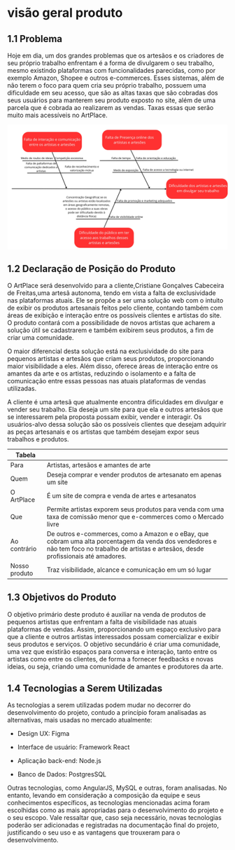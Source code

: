 # visão geral produto

## 1.1 Problema

Hoje em dia, um dos grandes problemas que os artesãos e os criadores de seu próprio trabalho enfrentam é a forma de divulgarem o seu trabalho, mesmo existindo plataformas com funcionalidades parecidas, como por exemplo Amazon, Shopee e outros e-commerces. Esses sistemas, além de não terem o foco para quem cria seu próprio trabalho, possuem uma dificuldade em seu acesso, que são as altas taxas que são cobradas dos seus usuários para manterem seu produto exposto no site, além de uma parcela que é cobrada ao realizarem as vendas. Taxas essas que serão muito mais acessíveis no ArtPlace.

![Image title](assets/Ishikawaa.jpg)

## 1.2 Declaração de Posição do Produto

O ArtPlace será desenvolvido para a cliente,Cristiane Gonçalves Cabeceira de Freitas,uma artesã  autonoma, tendo em vista a falta de exclusividade nas plataformas atuais. Ele se propõe a ser uma solução web com o intuito de exibir os produtos artesanais feitos pelo cliente, contando também com áreas de exibição e interação entre os possíveis clientes e artistas do site. O produto contará com a possibilidade de novos artistas que acharem a solução útil se cadastrarem e também exibirem seus produtos, a fim de criar uma comunidade.

 O maior diferencial desta solução está na exclusividade do site para pequenos artistas e artesãos que criam seus produtos, proporcionando maior visibilidade a eles. Além disso, oferece áreas de interação entre os amantes da arte e os artistas, reduzindo o isolamento e a falta de comunicação entre essas pessoas nas atuais plataformas de vendas utilizadas. 

A cliente é uma artesã que atualmente encontra dificuldades em divulgar e vender seu trabalho. Ela deseja um site para que ela e outros artesãos que se interessarem pela proposta possam exibir, vender e interagir. Os usuários-alvo dessa solução são os possíveis clientes que desejam adquirir as peças artesanais e os artistas que também desejam expor seus trabalhos e produtos.


| Tabela | |
|--------------------|---------------------------------------------------------------|
| Para | Artistas, artesãos e amantes de arte | 
| Quem |Deseja comprar e vender produtos de artesanato em apenas um site | 
| O ArtPlace | É um site de compra e venda de artes e artesanatos | 
| Que | Permite artistas exporem seus produtos para venda com uma taxa de comissão menor que e-commerces como o Mercado livre | 
| Ao contrário | De outros e-commerces, como a Amazon e o eBay, que cobram uma alta porcentagem da venda dos vendedores e não tem foco no trabalho de artistas e artesãos, desde profissionais até amadores. | 
| Nosso produto |Traz visibilidade, alcance e comunicação em um só lugar | 

## 1.3 Objetivos do Produto

O objetivo primário deste produto é auxiliar na venda de produtos de pequenos artistas que enfrentam a falta de visibilidade nas atuais plataformas de vendas. Assim, proporcionando um espaço exclusivo para que a cliente e outros artistas interessados possam comercializar e exibir seus produtos e serviços. O objetivo secundário é criar uma comunidade, uma vez que existirão espaços para conversa e interação, tanto entre os artistas como entre os clientes, de forma a fornecer feedbacks e novas ideias, ou seja, criando uma comunidade de amantes e produtores da arte.

## 1.4 Tecnologias a Serem Utilizadas

As tecnologias a serem utilizadas podem mudar no decorrer do desenvolvimento do projeto, contudo a princípio foram analisadas as alternativas, mais usadas no mercado atualmente: 

- Design UX: Figma 

- Interface de usuário: Framework React

- Aplicação back-end: Node.js

- Banco de Dados: PostgresSQL

Outras tecnologias, como AngularJS, MySQL e outras, foram analisadas. No entanto, levando em consideração a composição da equipe e seus conhecimentos específicos, as tecnologias mencionadas acima foram escolhidas como as mais apropriadas para o desenvolvimento do projeto e o seu escopo. Vale ressaltar que, caso seja necessário, novas tecnologias poderão ser adicionadas e registradas na documentação final do projeto, justificando o seu uso e as vantagens que trouxeram para o desenvolvimento.
